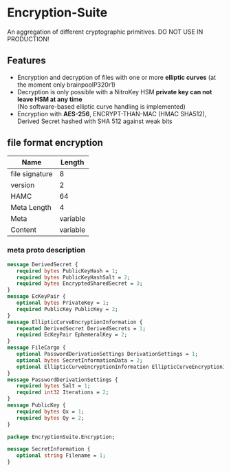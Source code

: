 # Encryption-Suite
An aggregation of different cryptographic primitives. DO NOT USE IN PRODUCTION!

## Features

- Encryption and decryption of files with one or more **elliptic curves** (at the moment only brainpoolP320r1)
- Decryption is only possible with a NitroKey HSM **private key can not leave HSM at any time**  
  (No software-based elliptic curve handling is implemented)
- Encryption with **AES-256**, ENCRYPT-THAN-MAC (HMAC SHA512), Derived Secret hashed with SHA 512 against weak bits

## file format encryption

| Name           | Length   |
| -------------- | -------- |
| file signature | 8        |
| version        | 2        |
| HAMC           | 64       |
| Meta Length    | 4        |
| Meta           | variable |
| Content        | variable |

### meta proto description

```proto
message DerivedSecret {
   required bytes PublicKeyHash = 1;
   required bytes PublicKeyHashSalt = 2;
   required bytes EncryptedSharedSecret = 3;
}
message EcKeyPair {
   optional bytes PrivateKey = 1;
   required PublicKey PublicKey = 2;
}
message EllipticCurveEncryptionInformation {
   repeated DerivedSecret DerivedSecrets = 1;
   required EcKeyPair EphemeralKey = 2;
}
message FileCargo {
   optional PasswordDerivationSettings DerivationSettings = 1;
   optional bytes SecretInformationData = 2;
   optional EllipticCurveEncryptionInformation EllipticCurveEncryptionInformation = 3;
}
message PasswordDerivationSettings {
   required bytes Salt = 1;
   required int32 Iterations = 2;
}
message PublicKey {
   required bytes Qx = 1;
   required bytes Qy = 2;
}
```

```proto
package EncryptionSuite.Encryption;

message SecretInformation {
   optional string Filename = 1;
}
```
